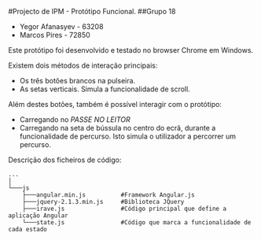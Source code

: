 #Projecto de IPM - Protótipo Funcional.
##Grupo 18

- Yegor Afanasyev - 63208
- Marcos Pires    - 72850


Este protótipo foi desenvolvido e testado no browser Chrome em Windows.

Existem dois métodos de interação principais:
- Os três botões brancos na pulseira.
- As setas verticais. Simula a funcionalidade de scroll.

Além destes botões, também é possível interagir com o protótipo:
- Carregando no *PASSE NO LEITOR*
- Carregando na seta de bússula no centro do ecrã, durante a funcionalidade de percurso. Isto simula o utilizador a percorrer um percurso.

Descrição dos ficheiros de código:

```
...
│
└───js
    ├───angular.min.js          #Framework Angular.js
    ├───jquery-2.1.3.min.js     #Biblioteca JQuery
    ├───irave.js                #Código principal que define a aplicação Angular
    └───state.js                #Código que marca a funcionalidade de cada estado
```